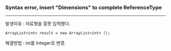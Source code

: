 ### Syntax error, insert "Dimensions" to complete ReferenceType
------------
발생이유 : 자료형을 잘못 입력했다.
```
ArrayList<int> result = new ArrayList<int> ();
```

해결방법 : int를 Integer로 변경.
